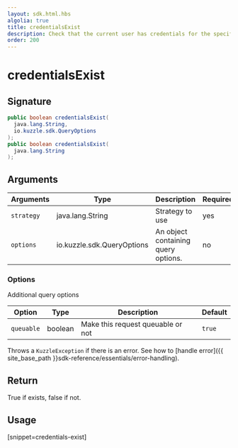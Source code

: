 ```yaml
---
layout: sdk.html.hbs
algolia: true
title: credentialsExist
description: Check that the current user has credentials for the specified strategy
order: 200
---
```


# credentialsExist

## Signature

```java
public boolean credentialsExist(
  java.lang.String,
  io.kuzzle.sdk.QueryOptions
);
public boolean credentialsExist(
  java.lang.String
);
```

## Arguments

| Arguments  | Type             | Description                                             | Required |
| ---------- | ---------------- | ------------------------------------------------------- | -------- |
| `strategy` | java.lang.String      | Strategy to use                                         | yes      |
| `options` | io.kuzzle.sdk.QueryOptions | An object containing query options. | no       |

### **Options**

Additional query options

| Option     | Type    | Description                       | Default |
| ---------- | ------- | --------------------------------- | ------- |
| `queuable` | boolean | Make this request queuable or not | `true`  |

Throws a `KuzzleException` if there is an error. See how to [handle error]({{ site_base_path }}sdk-reference/essentials/error-handling).

## Return

True if exists, false if not.

## Usage

[snippet=credentials-exist]